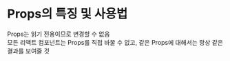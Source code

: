 # Props의 특징 및 사용법
Props는 읽기 전용이므로 변경할 수 없음
<br>
모든 리액트 컴포넌트는 Props를 직접 바꿀 수 없고, 같은 Props에 대해서는 항상 같은 결과를 보여줄 것